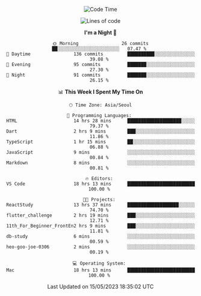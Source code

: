 <div align=center>
 
<!--START_SECTION:waka-->
![Code Time](http://img.shields.io/badge/Code%20Time-25%20hrs%2038%20mins-blue)

![Lines of code](https://img.shields.io/badge/From%20Hello%20World%20I%27ve%20Written-2.9%20million%20lines%20of%20code-blue)

**I'm a Night 🦉** 

```text
🌞 Morning                26 commits          ██░░░░░░░░░░░░░░░░░░░░░░░   07.47 % 
🌆 Daytime                136 commits         ██████████░░░░░░░░░░░░░░░   39.08 % 
🌃 Evening                95 commits          ███████░░░░░░░░░░░░░░░░░░   27.30 % 
🌙 Night                  91 commits          ███████░░░░░░░░░░░░░░░░░░   26.15 % 
```


📊 **This Week I Spent My Time On** 

```text
🕑︎ Time Zone: Asia/Seoul

💬 Programming Languages: 
HTML                     14 hrs 28 mins      ████████████████████░░░░░   79.37 % 
Dart                     2 hrs 9 mins        ███░░░░░░░░░░░░░░░░░░░░░░   11.86 % 
TypeScript               1 hr 15 mins        ██░░░░░░░░░░░░░░░░░░░░░░░   06.88 % 
JavaScript               9 mins              ░░░░░░░░░░░░░░░░░░░░░░░░░   00.84 % 
Markdown                 8 mins              ░░░░░░░░░░░░░░░░░░░░░░░░░   00.81 % 

🔥 Editors: 
VS Code                  18 hrs 13 mins      █████████████████████████   100.00 % 

🐱‍💻 Projects: 
ReactStudy               13 hrs 37 mins      ███████████████████░░░░░░   74.70 % 
flutter_challenge        2 hrs 19 mins       ███░░░░░░░░░░░░░░░░░░░░░░   12.71 % 
11th_For_Beginner_FrontEn2 hrs 9 mins        ███░░░░░░░░░░░░░░░░░░░░░░   11.81 % 
db-study                 6 mins              ░░░░░░░░░░░░░░░░░░░░░░░░░   00.59 % 
heo-goo-joe-0306         2 mins              ░░░░░░░░░░░░░░░░░░░░░░░░░   00.19 % 

💻 Operating System: 
Mac                      18 hrs 13 mins      █████████████████████████   100.00 % 
```


 Last Updated on 15/05/2023 18:35:02 UTC
<!--END_SECTION:waka-->
 </div>
